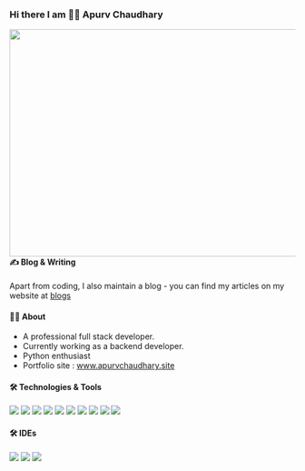 ### Hi there I am 🧑‍🎓 Apurv Chaudhary

<img align="right" src="/home/apurv/Documents/github/apurvchaudhary/static/Rolling Chair (Reel 2017).gif" width="550" height="400" />

#### ✍️ Blog & Writing
Apart from coding, I also maintain a blog - you can find my articles on my website at <a href="https://www.apurvchaudhary.site/blogs">blogs</a>

#### 🧑‍🎓 About
<ul>
<li>A professional full stack developer.</li>
<li>Currently working as a backend developer.</li>
<li>Python enthusiast</li>
<li>Portfolio site : <a href="https://www.apurvchaudhary.site">www.apurvchaudhary.site</a></li>
</ul>

#### 🛠️ Technologies & Tools
<img src="https://img.icons8.com/color/70/000000/python.png"/>
<img src="https://img.icons8.com/ios/75/000000/django.png"/>
<img src="https://img.icons8.com/dusk/70/000000/html-5.png"/>
<img src="https://img.icons8.com/dusk/70/000000/css3.png"/>
<img src="https://img.icons8.com/color/70/000000/javascript.png"/>
<img src="https://img.icons8.com/ios-filled/70/000000/jquery.png"/>
<img src="https://img.icons8.com/color/70/000000/postgreesql.png"/>
<img src="https://img.icons8.com/color/70/000000/mysql-logo.png"/>
<img src="https://img.icons8.com/color/70/000000/redis.png"/>
<img src="https://img.icons8.com/color/70/000000/amazon-web-services.png"/>

#### 🛠️ IDEs
<img src="https://img.icons8.com/color/70/000000/pycharm.png"/>
<img src="https://img.icons8.com/color/70/000000/intellij-idea.png"/>
<img src="https://img.icons8.com/fluent/70/000000/visual-studio-code-2019.png"/>

